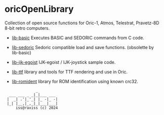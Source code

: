 # oricOpenLibrary

Collection of open source functions for
Oric-1, Atmos, Telestrat, Pravetz-8D 8-bit retro computers.

* [lib-basic](lib-basic) Executes BASIC and SEDORIC commands from C code.

* [lib-sedoric](lib-sedoric) Sedoric compatible load and save functions. (obsolette by lib-basic)

* [lib-ijk-egoist](lib-ijk-egoist) IJK-egoist / IJK-joystick sample code.

* [lib-ttf](lib-ttf) library and tools for TTF rendering and use in Oric.

* [lib-romident](lib-romident) library for ROM identification using known crc32.


```
              _
  ___ ___ _ _|_|___ ___
 |  _| .'|_'_| |_ -|_ -|
 |_| |__,|_,_|_|___|___|
     iss@raxiss (c) 2024
```
